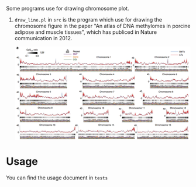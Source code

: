 Some programs use for drawing chromosome plot.

1. `draw_line.pl` in `src` is the program which use for drawing the
    chromosome figure in the paper "An atlas of DNA methylomes in 
    porcine adipose and muscle tissues", which has publiced in Nature
    communication in 2012.

    ![draw_line.pl demo1](/gallery/draw_line_1.png)

Usage
=====

You can find the usage document in `tests`
